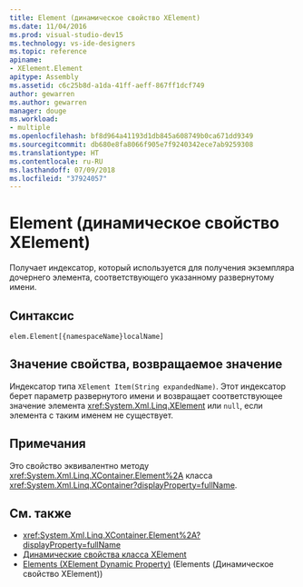 ```yaml
---
title: Element (динамическое свойство XElement)
ms.date: 11/04/2016
ms.prod: visual-studio-dev15
ms.technology: vs-ide-designers
ms.topic: reference
apiname:
- XElement.Element
apitype: Assembly
ms.assetid: c6c25b8d-a1da-41ff-aeff-867ff1dcf749
author: gewarren
ms.author: gewarren
manager: douge
ms.workload:
- multiple
ms.openlocfilehash: bf8d964a41193d1db845a608749b0ca671dd9349
ms.sourcegitcommit: db680e8fa8066f905e7f9240342ece7ab9259308
ms.translationtype: HT
ms.contentlocale: ru-RU
ms.lasthandoff: 07/09/2018
ms.locfileid: "37924057"
---
```

# <a name="element-xelement-dynamic-property"></a>Element (динамическое свойство XElement)

Получает индексатор, который используется для получения экземпляра дочернего элемента, соответствующего указанному развернутому имени.

## <a name="syntax"></a>Синтаксис

```xaml
elem.Element[{namespaceName}localName]
```

## <a name="property-valuereturn-value"></a>Значение свойства, возвращаемое значение

Индексатор типа `XElement Item(String expandedName)`. Этот индексатор берет параметр развернутого имени и возвращает соответствующее значение элемента <xref:System.Xml.Linq.XElement> или `null`, если элемента с таким именем не существует.

## <a name="remarks"></a>Примечания

Это свойство эквивалентно методу <xref:System.Xml.Linq.XContainer.Element%2A> класса <xref:System.Xml.Linq.XContainer?displayProperty=fullName>.

## <a name="see-also"></a>См. также

- <xref:System.Xml.Linq.XContainer.Element%2A?displayProperty=fullName>
- [Динамические свойства класса XElement](../designers/xelement-class-dynamic-properties.md)
- [Elements (XElement Dynamic Property)](../designers/elements-xelement-dynamic-property.md) (Elements (Динамическое свойство XElement))